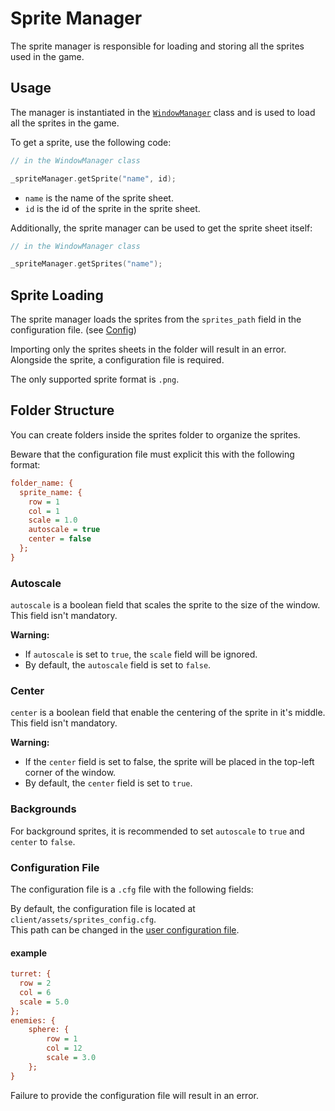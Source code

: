 # Sprite Manager

The sprite manager is responsible for loading and storing all the sprites used in the game.

## Usage

The manager is instantiated in the [`WindowManager`](WindowManager.md) class and is used to load all the sprites in the game.

To get a sprite, use the following code:

```c++
// in the WindowManager class

_spriteManager.getSprite("name", id);
```

- `name` is the name of the sprite sheet.<br>
- `id` is the id of the sprite in the sprite sheet.

Additionally, the sprite manager can be used to get the sprite sheet itself:

```c++
// in the WindowManager class

_spriteManager.getSprites("name");
```

## Sprite Loading

The sprite manager loads the sprites from the `sprites_path` field in the configuration file. (see [Config](Config.md))

Importing only the sprites sheets in the folder will result in an error.<br>
Alongside the sprite, a configuration file is required.

The only supported sprite format is `.png`.

## Folder Structure

You can create folders inside the sprites folder to organize the sprites.

Beware that the configuration file must explicit this with the following format:

```cfg
folder_name: {
  sprite_name: {
    row = 1
    col = 1
    scale = 1.0
    autoscale = true
    center = false
  };
}
```

### Autoscale

`autoscale` is a boolean field that scales the sprite to the size of the window.<br>
This field isn't mandatory.<br>

**Warning:**
- If `autoscale` is set to `true`, the `scale` field will be ignored.
- By default, the `autoscale` field is set to `false`.

### Center

`center` is a boolean field that enable the centering of the sprite in it's middle.<br>
This field isn't mandatory.<br>

**Warning:**
- If the `center` field is set to false, the sprite will be placed in the top-left corner of the window.
- By default, the `center` field is set to `true`.

### Backgrounds

For background sprites, it is recommended to set `autoscale` to `true` and `center` to `false`.

### Configuration File

The configuration file is a `.cfg` file with the following fields:

By default, the configuration file is located at `client/assets/sprites_config.cfg`.<br>
This path can be changed in the [user configuration file](Config.md).

#### example

```cfg
turret: {
  row = 2
  col = 6
  scale = 5.0
};
enemies: {
    sphere: {
        row = 1
        col = 12
        scale = 3.0
    };
}

```

Failure to provide the configuration file will result in an error.
